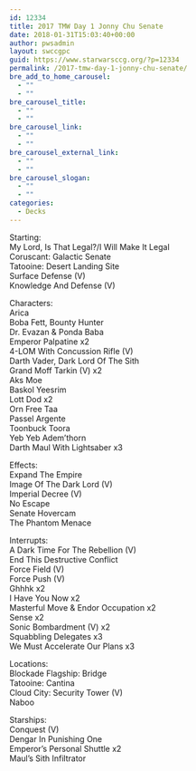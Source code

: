 ```yaml
---
id: 12334
title: 2017 TMW Day 1 Jonny Chu Senate
date: 2018-01-31T15:03:40+00:00
author: pwsadmin
layout: swccgpc
guid: https://www.starwarsccg.org/?p=12334
permalink: /2017-tmw-day-1-jonny-chu-senate/
bre_add_to_home_carousel:
  - ""
  - ""
bre_carousel_title:
  - ""
  - ""
bre_carousel_link:
  - ""
  - ""
bre_carousel_external_link:
  - ""
  - ""
bre_carousel_slogan:
  - ""
  - ""
categories:
  - Decks
---
```

Starting:  
My Lord, Is That Legal?/I Will Make It Legal  
Coruscant: Galactic Senate  
Tatooine: Desert Landing Site  
Surface Defense (V)  
Knowledge And Defense (V)

Characters:  
Arica  
Boba Fett, Bounty Hunter  
Dr. Evazan & Ponda Baba  
Emperor Palpatine x2  
4-LOM With Concussion Rifle (V)  
Darth Vader, Dark Lord Of The Sith  
Grand Moff Tarkin (V) x2  
Aks Moe  
Baskol Yeesrim  
Lott Dod x2  
Orn Free Taa  
Passel Argente  
Toonbuck Toora  
Yeb Yeb Adem&#8217;thorn  
Darth Maul With Lightsaber x3

Effects:  
Expand The Empire  
Image Of The Dark Lord (V)  
Imperial Decree (V)  
No Escape  
Senate Hovercam  
The Phantom Menace 

Interrupts:  
A Dark Time For The Rebellion (V)  
End This Destructive Conflict  
Force Field (V)  
Force Push (V)  
Ghhhk x2  
I Have You Now x2  
Masterful Move & Endor Occupation x2  
Sense x2  
Sonic Bombardment (V) x2  
Squabbling Delegates x3  
We Must Accelerate Our Plans x3

Locations:  
Blockade Flagship: Bridge  
Tatooine: Cantina  
Cloud City: Security Tower (V)  
Naboo

Starships:  
Conquest (V)  
Dengar In Punishing One  
Emperor&#8217;s Personal Shuttle x2  
Maul&#8217;s Sith Infiltrator